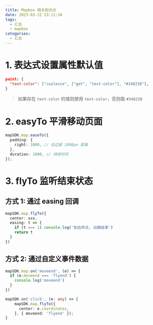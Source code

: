 ```yaml
---
title: Mapbox 相关知识点
date: 2023-03-22 23:11:34
tags:
  - 汇总
  - mapbox
categories:
  - 汇总
---
```


# 1. 表达式设置属性默认值

```json
paint: {
  "text-color": ["coalesce", ["get", "text-color"], "#348238"],
}
```

> 如果存在 `text-color` 的值则使用 `text-color`，否则取 `#348238`

# 2. easyTo 平滑移动页面

```ts
mapSDK.map.easeTo({
  padding: {
    right: 1000, // 右边留 1000px 距离
  },
  duration: 1000, // 持续时间
});
```

# 3. flyTo 监听结束状态

## 方式 1: 通过 easing 回调

```ts
mapSDK.map.flyTo({
  center: xxx,
  easing: t => {
    if (t === 1) console.log('到达终点, 动画结束')
    return t
  }
})
```

## 方式 2: 通过自定义事件数据

```ts
mapSDK.map.on('moveend', (e) => {
  if (e.moveend === 'flyend') {
	console.log('moveend')
  }
})

mapSDK.on('click', (e: any) => {
	mapSDK.map.flyTo({
	  center: e.coordinates,
	}, { moveend: 'flyend' });
}
```